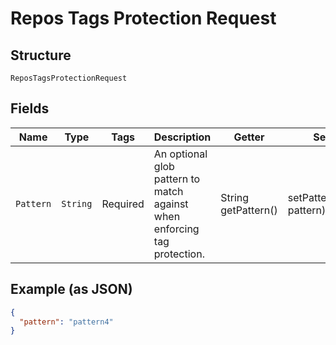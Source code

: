 
# Repos Tags Protection Request

## Structure

`ReposTagsProtectionRequest`

## Fields

| Name | Type | Tags | Description | Getter | Setter |
|  --- | --- | --- | --- | --- | --- |
| `Pattern` | `String` | Required | An optional glob pattern to match against when enforcing tag protection. | String getPattern() | setPattern(String pattern) |

## Example (as JSON)

```json
{
  "pattern": "pattern4"
}
```


